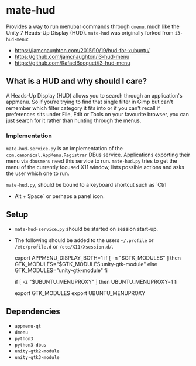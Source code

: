 # mate-hud

Provides a way to run menubar commands through `dmenu`, much like the
Unity 7 Heads-Up Display (HUD). `mate-hud` was originally forked from
`i3-hud-menu`:

  * https://jamcnaughton.com/2015/10/19/hud-for-xubuntu/
  * https://github.com/jamcnaughton/i3-hud-menu
  * https://github.com/RafaelBocquet/i3-hud-menu

## What is a HUD and why should I care?

A Heads-Up Display (HUD) allows you to search through an application's
appmenu. So if you’re trying to find that single filter in Gimp but
can't remember which filter category it fits into or if you can't
recall if preferences sits under File, Edit or Tools on your favourite
browser, you can just search for it rather than hunting through the
menus.

### Implementation

`mate-hud-service.py` is an implementation of the
`com.canonical.AppMenu.Registrar` DBus service. Applications exporting
their menu via `dbusmenu` need this service to run. `mate-hud.py`
tries to get the menu of the currently focused X11 window, lists
possible actions and asks the user which one to run.

`mate-hud.py`, should be bound to a keyboard shortcut such as `Ctrl
+ Alt + Space` or perhaps a panel icon.

## Setup

  * `mate-hud-service.py` should be started on session start-up.
  * The following should be added to the users `~/.profile` or `/etc/profile.d` or `/etc/X11/Xsession.d/`.

    export APPMENU_DISPLAY_BOTH=1
    if [ -n "$GTK_MODULES" ]
    then
      GTK_MODULES="$GTK_MODULES:unity-gtk-module"
    else
      GTK_MODULES="unity-gtk-module"
    fi
    
    if [ -z "$UBUNTU_MENUPROXY" ]
    then
      UBUNTU_MENUPROXY=1
    fi 

    export GTK_MODULES
    export UBUNTU_MENUPROXY

## Dependencies

  * `appmenu-qt`
  * `dmenu`
  * `python3`
  * `python3-dbus`
  * `unity-gtk2-module`
  * `unity-gtk3-module`